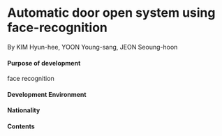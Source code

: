# Automatic door open system using face-recognition
By KIM Hyun-hee, YOON Young-sang, JEON Seoung-hoon
 
#### Purpose of development
face recognition
#### Development Environment

#### Nationality

#### Contents

